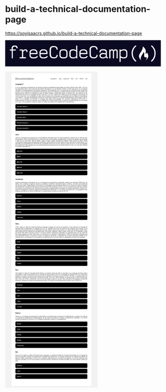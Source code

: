 # build-a-technical-documentation-page
https://soyisaacrs.github.io/build-a-technical-documentation-page

<center>

![Logo of page](https://github.com/SoyIsaacRs/build-a-technical-documentation-page/blob/master/resources/freecodecamplogo.png)

</center>

![Image of page](https://github.com/SoyIsaacRs/build-a-technical-documentation-page/blob/master/resources/DocumentationPageWeb.png)

